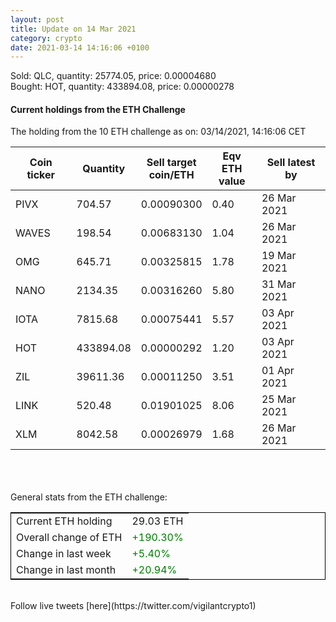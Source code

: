 ```yaml
---
layout: post
title: Update on 14 Mar 2021
category: crypto
date: 2021-03-14 14:16:06 +0100
---
```

<!-- Global site tag (gtag.js) - Google Analytics -->
<script async src="https://www.googletagmanager.com/gtag/js?id=UA-103831149-5"></script>
<script>
  window.dataLayer = window.dataLayer || [];
  function gtag(){dataLayer.push(arguments);}
  gtag('js', new Date());

  gtag('config', 'UA-103831149-5');
</script>
Sold: QLC, quantity:     25774.05, price:   0.00004680<br>Bought: HOT, quantity:    433894.08, price:   0.00000278<br>

#### Current holdings from the ETH Challenge

The holding from the 10 ETH challenge as on: 03/14/2021, 14:16:06 CET

|Coin ticker|Quantity|Sell target<br>coin/ETH|Eqv ETH<br>value|Sell latest by|
|-----------|--------|-----------|-----------|--------------|
PIVX|704.57|  0.00090300|0.40|26 Mar 2021|
WAVES|198.54|  0.00683130|1.04|26 Mar 2021|
OMG|645.71|  0.00325815|1.78|19 Mar 2021|
NANO|2134.35|  0.00316260|5.80|31 Mar 2021|
IOTA|7815.68|  0.00075441|5.57|03 Apr 2021|
HOT|433894.08|  0.00000292|1.20|03 Apr 2021|
ZIL|39611.36|  0.00011250|3.51|01 Apr 2021|
LINK|520.48|  0.01901025|8.06|25 Mar 2021|
XLM|8042.58|  0.00026979|1.68|26 Mar 2021|

<br>
<br>
<br>
General stats from the ETH challenge:

<table style="border:1px solid black;margin-left:auto;margin-right:auto;">
	<tbody>
	<tr>
		<td>Current ETH holding</td>
		<td>     29.03 ETH</td>
	</tr>
	<tr>
		<td>Overall change of ETH</td>
		<td><font color="green">+190.30%</font></td>
	</tr>
	<tr>
		<td>Change in last week</td>
		<td><font color="green">+5.40%</font></td>
	</tr>
	<tr>
		<td>Change in last month</td>
		<td><font color="green">+20.94%</font></td>
	</tr>
	</tbody>
</table>

<br>
Follow live tweets [here](https://twitter.com/vigilantcrypto1)
<br>
<br>